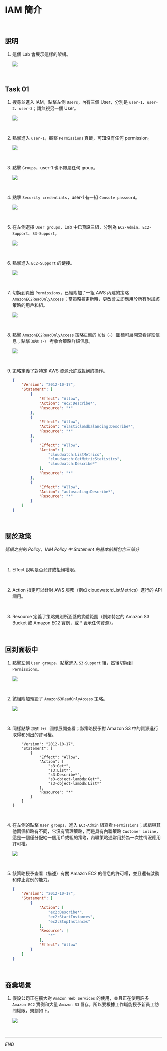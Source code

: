 # IAM 簡介

<br>

## 說明

1. 這個 Lab 會展示這樣的架構。

    ![](images/img_04.png)

<br>

## Task 01

1. 搜尋並進入 IAM，點擊左側 `Users`，內有三個 User，分別是 `user-1`、`user-2`、`user-3`；請無視另一個 User。

    ![](images/img_05.png)

<br>

2. 點擊進入 `user-1`，觀察 `Permissions` 頁籤，可知沒有任何 permission。

    ![](images/img_06.png)

<br>

3. 點擊 `Groups`，user-1 也不隸屬任何 group。

    ![](images/img_07.png)

<br>

4. 點擊 `Security credentials`，user-1 有一組 `Console password`。

    ![](images/img_08.png)

<br>

5. 在左側選擇 `User groups`，Lab 中已預設三組，分別為 `EC2-Admin`、`EC2-Support`、`S3-Support`。

    ![](images/img_09.png)

<br>

6. 點擊進入 `EC2-Support` 的鏈接。

    ![](images/img_10.png)

<br>

7. 切換到頁籤 `Permissions`，已經附加了一組 AWS 內建的策略 `AmazonEC2ReadOnlyAccess`；當策略被更新時，更改會立即應用於所有附加該策略的用戶和組。

    ![](images/img_11.png)

<br>

8. 點擊 `AmazonEC2ReadOnlyAccess` 策略左側的 `加號（+）` 圖標可展開查看詳細信息；點擊 `減號（-）` 考收合策略詳細信息。

    ![](images/img_12.png)

<br>

9. 策略定義了對特定 AWS 資源允許或拒絕的操作。

    ```json
    {
        "Version": "2012-10-17",
        "Statement": [
            {
                "Effect": "Allow",
                "Action": "ec2:Describe*",
                "Resource": "*"
            },
            {
                "Effect": "Allow",
                "Action": "elasticloadbalancing:Describe*",
                "Resource": "*"
            },
            {
                "Effect": "Allow",
                "Action": [
                    "cloudwatch:ListMetrics",
                    "cloudwatch:GetMetricStatistics",
                    "cloudwatch:Describe*"
                ],
                "Resource": "*"
            },
            {
                "Effect": "Allow",
                "Action": "autoscaling:Describe*",
                "Resource": "*"
            }
        ]
    }
    ```

<br>

## 關於政策

_延續之前的 Policy，IAM Policy 中 Statement 的基本結構包含三部分_

<br>

1. Effect 說明是否允許或拒絕權限。

<br>

2. Action 指定可以針對 AWS 服務（例如 cloudwatch:ListMetrics）進行的 API 調用。

<br>

3. Resource 定義了策略規則所涵蓋的實體範圍（例如特定的 Amazon S3 Bucket 或 Amazon EC2 實例，或 * 表示任何資源）。

<br>

## 回到面板中

1. 點擊左側 `User groups`，點擊進入 `S3-Support` 組，然後切換到 `Permissions`。

    ![](images/img_13.png)

<br>

2. 該組附加預設了 `AmazonS3ReadOnlyAccess` 策略。

    ![](images/img_14.png)

<br>

3. 同樣點擊 `加號（+）` 圖標展開查看；該策略授予對 Amazon S3 中的資源進行取得和列出的許可權。

    ```json{
        "Version": "2012-10-17",
        "Statement": [
            {
                "Effect": "Allow",
                "Action": [
                    "s3:Get*",
                    "s3:List*",
                    "s3:Describe*",
                    "s3-object-lambda:Get*",
                    "s3-object-lambda:List*"
                ],
                "Resource": "*"
            }
        ]
    }
    ```

<br>

4. 在左側的點擊 `User groups`，進入 `EC2-Admin` 組查看 `Permissions`；該組與其他兩個組略有不同，它沒有管理策略，而是具有內聯策略 `Customer inline`，這是一個僅分配給一個用戶或組的策略，內聯策略通常用於為一次性情況應用許可權。

    ![](images/img_15.png)

<br>

5. 該策略授予查看（描述）有關 Amazon EC2 的信息的許可權，並且還有啟動和停止實例的能力。

    ```json
    {
        "Version": "2012-10-17",
        "Statement": [
            {
                "Action": [
                    "ec2:Describe*",
                    "ec2:StartInstances",
                    "ec2:StopInstances"
                ],
                "Resource": [
                    "*"
                ],
                "Effect": "Allow"
            }
        ]
    }
    ```

<br>

## 商業場景

1. 假設公司正在擴大對 `Amazon Web Services` 的使用，並且正在使用許多 `Amazon EC2` 實例和大量 `Amazon S3` 儲存，所以要根據工作職能授予新員工訪問權限，規劃如下。

    ![](images/img_16.png)

<br>

___

_END_
